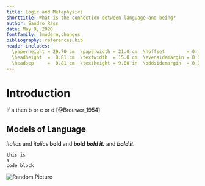 ```yaml
---
title: Logic and Metaphysics
shorttitle: What is the connection between language and being?
author: Sandro Räss
date: May 9, 2020
fontfamily: lmodern,changes
bibliography: references.bib
header-includes:
  \paperheight = 29.70 cm  \paperwidth = 21.0 cm  \hoffset        = 0.46 cm
  \headheight  =  0.81 cm  \textwidth  = 15.0 cm  \evensidemargin = 0.00 cm
  \headsep     =  0.81 cm  \textheight = 9.00 in  \oddsidemargin  = 0.00 cm
---
```

# Introduction

If a then b or c or d [@Brouwer_1954]

## Models of Language

*italics* and _italics_
**bold** and __bold__
***bold it.*** and ___bold it.___

```
this is
a
code block
```
 ![Random Picture](https://i.picsum.photos/id/1041/5184/2916.jpg?hmac=TW_9o6HeD7H7I7NVo-S1Fa1iAvzQ10uvmJqsXvNoi0M)
